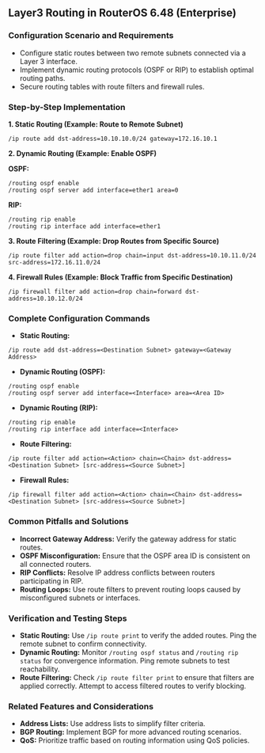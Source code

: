 ## Layer3 Routing in RouterOS 6.48 (Enterprise)

### Configuration Scenario and Requirements

- Configure static routes between two remote subnets connected via a Layer 3 interface.
- Implement dynamic routing protocols (OSPF or RIP) to establish optimal routing paths.
- Secure routing tables with route filters and firewall rules.

### Step-by-Step Implementation

**1. Static Routing (Example: Route to Remote Subnet)**

```
/ip route add dst-address=10.10.10.0/24 gateway=172.16.10.1
```

**2. Dynamic Routing (Example: Enable OSPF)**

**OSPF:**

```
/routing ospf enable
/routing ospf server add interface=ether1 area=0
```

**RIP:**

```
/routing rip enable
/routing rip interface add interface=ether1
```

**3. Route Filtering (Example: Drop Routes from Specific Source)**

```
/ip route filter add action=drop chain=input dst-address=10.10.11.0/24 src-address=172.16.11.0/24
```

**4. Firewall Rules (Example: Block Traffic from Specific Destination)**

```
/ip firewall filter add action=drop chain=forward dst-address=10.10.12.0/24
```

### Complete Configuration Commands

- **Static Routing:**
```
/ip route add dst-address=<Destination Subnet> gateway=<Gateway Address>
```

- **Dynamic Routing (OSPF):**
```
/routing ospf enable
/routing ospf server add interface=<Interface> area=<Area ID>
```

- **Dynamic Routing (RIP):**
```
/routing rip enable
/routing rip interface add interface=<Interface>
```

- **Route Filtering:**
```
/ip route filter add action=<Action> chain=<Chain> dst-address=<Destination Subnet> [src-address=<Source Subnet>]
```

- **Firewall Rules:**
```
/ip firewall filter add action=<Action> chain=<Chain> dst-address=<Destination Subnet> [src-address=<Source Subnet>]
```

### Common Pitfalls and Solutions

- **Incorrect Gateway Address:** Verify the gateway address for static routes.
- **OSPF Misconfiguration:** Ensure that the OSPF area ID is consistent on all connected routers.
- **RIP Conflicts:** Resolve IP address conflicts between routers participating in RIP.
- **Routing Loops:** Use route filters to prevent routing loops caused by misconfigured subnets or interfaces.

### Verification and Testing Steps

- **Static Routing:** Use `/ip route print` to verify the added routes. Ping the remote subnet to confirm connectivity.
- **Dynamic Routing:** Monitor `/routing ospf status` and `/routing rip status` for convergence information. Ping remote subnets to test reachability.
- **Route Filtering:** Check `/ip route filter print` to ensure that filters are applied correctly. Attempt to access filtered routes to verify blocking.

### Related Features and Considerations

- **Address Lists:** Use address lists to simplify filter criteria.
- **BGP Routing:** Implement BGP for more advanced routing scenarios.
- **QoS:** Prioritize traffic based on routing information using QoS policies.